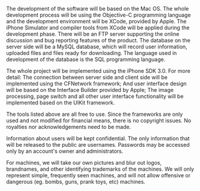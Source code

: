 The development of the software will be based on the Mac OS. The whole development process will be using the Objective-C programming language and the development environment will be XCode, provided by Apple. The iPhone Simulator and compiler tools from XCode will be applied during the development phase. There will be an FTP server supporting the online discussion and bug reporting features of the product. The database on the server side will be a MySQL database, which will record user information, uploaded files and files ready for downloading. The language used in development of the database is the SQL programming language.

The whole project will be implemented using the iPhone SDK 3.0. For more detail: The connection between server side and client side will be implemented using the CFNetwork framework; And user interface design will be based on the Interface Builder provided by Apple; The image processing, page switch and all other user interface functionality will be implemented based on the UIKit framework.

The tools listed above are all free to use. Since the frameworks are only used and not modified for financial means, there is no copyright issues. No royalties nor acknowledgements need to be made.

Information about users will be kept confidential. The only information that will be released to the public are usernames. Passwords may be accessed only by an account's owner and administrators.

For machines, we will take our own pictures and blur out logos, brandnames, and other identifying trademarks of the machines. We will only represent simple, frequently seen machines, and will not allow offensive or dangerous (eg. bombs, guns, prank toys, etc) machines.